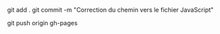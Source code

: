 git add .
git commit -m "Correction du chemin vers le fichier JavaScript"



git push origin gh-pages
